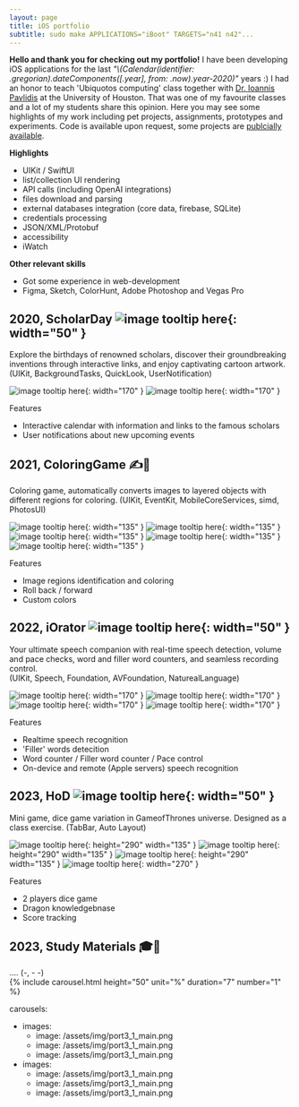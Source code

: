 ```yaml
---
layout: page
title: iOS portfolio
subtitle: sudo make APPLICATIONS="iBoot" TARGETS="n41 n42"...
---
```


**Hello and thank you for checking out my portfolio!**
I have been developing iOS applications for the last _"\\(Calendar(identifier: .gregorian).dateComponents([.year], from: .now).year-2020)"_ years :) I had an honor to teach 'Ubiquotos computing' class together with [Dr. Ioannis Pavlidis](https://www.linkedin.com/in/ioannis-t-pavlidis/) at the University of Houston. That was one of my favourite classes and a lot of my students share this opinion. Here you may see some highlights of my work including pet projects, assignments, prototypes and experiments. Code is available upon request, some projects are [publcially available](https://github.com/vvzhukov/COSC4355_public_files).

**Highlights** 
- UIKit / SwiftUI
- list/collection UI rendering
- API calls (including OpenAI integrations)
- files download and parsing
- external databases integration (core data, firebase, SQLite)
- credentials processing
- JSON/XML/Protobuf
- accessibility
- iWatch  

**Other relevant skills**
- Got some experience in web-development
- Figma, Sketch, ColorHunt, Adobe Photoshop and Vegas Pro  
  
  
## 2020, ScholarDay ![image tooltip here](/assets/img/port1_1_icon.png){: width="50" }
Explore the birthdays of renowned scholars, discover their groundbreaking inventions through interactive links, and enjoy captivating cartoon artwork.  
(UIKit, BackgroundTasks, QuickLook, UserNotification)  

![image tooltip here](/assets/img/port1_2_splash.png){: width="170" }
![image tooltip here](/assets/img/port1_3_main.png){: width="170" }  

Features
- Interactive calendar with information and links to the famous scholars
- User notifications about new upcoming events
  
  
## 2021, ColoringGame ✍️🎲
Coloring game,  automatically converts images to layered objects with different regions for coloring.
(UIKit, EventKit, MobileCoreServices, simd, PhotosUI)  

![image tooltip here](/assets/img/port4_1_main.png){: width="135" }
![image tooltip here](/assets/img/port4_2_main.png){: width="135" }
![image tooltip here](/assets/img/port4_3_main.png){: width="135" }
![image tooltip here](/assets/img/port4_4_main.png){: width="135" }
![image tooltip here](/assets/img/port4_5_main.png){: width="135" }  

Features
- Image regions identification and coloring
- Roll back / forward
- Custom colors
  
  
## 2022, iOrator ![image tooltip here](/assets/img/port0_1_icon.png){: width="50" }
Your ultimate speech companion with real-time speech detection, volume and pace checks, word and filler word counters, and seamless recording control.  
(UIKit, Speech, Foundation, AVFoundation, NaturealLanguage)  

![image tooltip here](/assets/img/port0_2_splash.png){: width="170" }
![image tooltip here](/assets/img/port0_3_main.png){: width="170" }
![image tooltip here](/assets/img/port0_4_rec.png){: width="170" }
![image tooltip here](/assets/img/port0_5_rdy.png){: width="170" }  

Features
- Realtime speech recognition
- 'Filler' words detecition
- Word counter / Filler word counter / Pace control
- On-device and remote (Apple servers) speech recognition
  
  
## 2023, HoD ![image tooltip here](/assets/img/port3_0_icon.png){: width="50" }
Mini game, dice game variation in GameofThrones universe. Designed as a class exercise. 
(TabBar, Auto Layout)  

![image tooltip here](/assets/img/port3_1_main.png){: height="290" width="135" }
![image tooltip here](/assets/img/port3_2_fight.png){: height="290" width="135" }
![image tooltip here](/assets/img/port3_3_score.png){: height="290" width="135" }
![image tooltip here](/assets/img/port3_4_flip.png){: width="270" }  

Features
- 2 players dice game
- Dragon knowledgebnase
- Score tracking
  
  
## 2023, Study Materials 🎓📖
.... 
(-, - -)  
{% include carousel.html height="50" unit="%" duration="7" number="1" %}

carousels:
  - images: 
    - image: /assets/img/port3_1_main.png
    - image: /assets/img/port3_1_main.png
    - image: /assets/img/port3_1_main.png
  - images: 
    - image: /assets/img/port3_1_main.png
    - image: /assets/img/port3_1_main.png
    - image: /assets/img/port3_1_main.png
